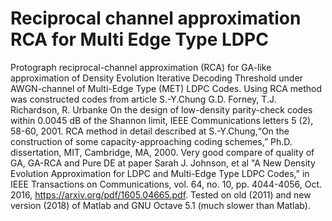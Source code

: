 # Reciprocal channel approximation RCA for Multi Edge Type LDPC
Protograph reciprocal-channel approximation (RCA) for GA-like approximation of Density Evolution Iterative Decoding Threshold under AWGN-channel of Multi-Edge Type (MET) LDPC Codes. Using RCA method was constructed codes from article S.-Y.Chung G.D. Forney, T.J. Richardson, R. Urbanke On the design of low-density parity-check codes within 0.0045 dB of the Shannon limit, IEEE Communications letters 5 (2), 58-60, 2001. RCA method in detail described at S.-Y.Chung,“On the construction of some capacity-approaching coding schemes,” Ph.D. dissertation, MIT, Cambridge, MA, 2000. Very good compare of quality of GA, GA-RCA and Pure DE at paper Sarah J. Johnson, et al "A New Density Evolution Approximation for LDPC and Multi-Edge Type LDPC Codes," in IEEE Transactions on Communications, vol. 64, no. 10, pp. 4044-4056, Oct. 2016, https://arxiv.org/pdf/1605.04665.pdf.  Tested on old (2011) and new version (2018) of Matlab and GNU Octave 5.1 (much slower than Matlab).
